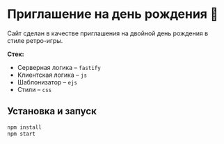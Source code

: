 # Приглашение на день рождения :tada:

Сайт сделан в качестве приглашения на двойной день рождения в стиле ретро-игры.

__Стек:__
- Серверная логика – `fastify`
- Клиентская логика – `js`
- Шаблонизатор – `ejs`
- Стили – `css`


## Установка и запуск
```bash
npm install
npm start
```

